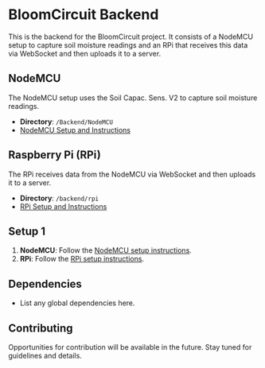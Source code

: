 # BloomCircuit Backend

This is the backend for the BloomCircuit project. It consists of a NodeMCU setup to capture soil moisture readings and an RPi that receives this data via WebSocket and then uploads it to a server.

## NodeMCU

The NodeMCU setup uses the Soil Capac. Sens. V2 to capture soil moisture readings.

- **Directory**: `/Backend/NodeMCU`
- [NodeMCU Setup and Instructions](/Backend/NodeMCU/README.md)

## Raspberry Pi (RPi)

The RPi receives data from the NodeMCU via WebSocket and then uploads it to a server.

- **Directory**: `/backend/rpi`
- [RPi Setup and Instructions](/Backend/Rpi/README.md)

## Setup 1

1. **NodeMCU**: Follow the [NodeMCU setup instructions](/backend/nodemcu/README.md).
2. **RPi**: Follow the [RPi setup instructions](/backend/rpi/README.md).

## Dependencies

- List any global dependencies here.

## Contributing

Opportunities for contribution will be available in the future. Stay tuned for guidelines and details.

